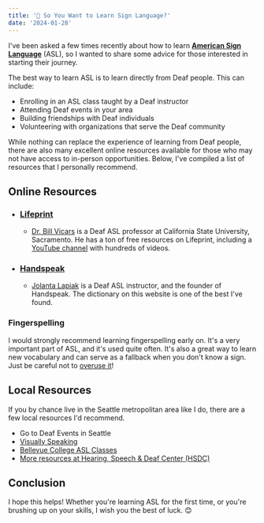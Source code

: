 ```yaml
---
title: '👐 So You Want to Learn Sign Language?'
date: '2024-01-28'
---
```

I've been asked a few times recently about how to learn [**American Sign Language**](https://en.wikipedia.org/wiki/American_Sign_Language) (ASL), so I wanted to share some advice for those interested in starting their journey.

The best way to learn ASL is to learn directly from Deaf people. This can include:
- Enrolling in an ASL class taught by a Deaf instructor
- Attending Deaf events in your area
- Building friendships with Deaf individuals
- Volunteering with organizations that serve the Deaf community

While nothing can replace the experience of learning from Deaf people, there are also many excellent online resources available for those who may not have access to in-person opportunities. Below, I've compiled a list of resources that I personally recommend.

## Online Resources

- ### [Lifeprint](https://www.lifeprint.com/)
  - [Dr. Bill Vicars](https://www.lifeprint.com/asl101/pages-layout/instructor.htm) is a Deaf ASL professor at California State University, Sacramento. He has a ton of free resources on Lifeprint, including a [YouTube channel](https://www.youtube.com/user/billvicars) with hundreds of videos.
- ### [Handspeak](https://www.handspeak.com/)
  - [Jolanta Lapiak](https://www.handspeak.com/learn/1/) is a Deaf ASL instructor, and the founder of Handspeak. The dictionary on this website is one of the best I've found.

### Fingerspelling

I would strongly recommend learning fingerspelling early on. It's a very important part of ASL, and it's used quite often. It's also a great way to learn new vocabulary and can serve as a fallback when you don't know a sign. Just be careful not to [overuse it](https://www.youtube.com/watch?v=fYAVL1Dxokk)!

## Local Resources

If you by chance live in the Seattle metropolitan area like I do, there are a few local resources I'd recommend.

- Go to Deaf Events in Seattle
- [Visually Speaking](https://www.visuallyspeaking.info/)
- [Bellevue College ASL Classes](https://www.bellevuecollege.edu/worldlanguages/departments/american-sign-language-asl/)
- [More resources at Hearing, Speech & Deaf Center (HSDC)](https://hsdc.org/education/resources/)

## Conclusion

I hope this helps! Whether you're learning ASL for the first time, or you're brushing up on your skills, I wish you the best of luck. 😊
